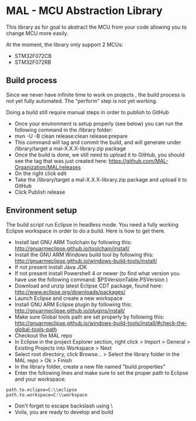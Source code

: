 # MAL - MCU Abstraction Library
This library as for goal to abstract the MCU from your code allowing you to change MCU more easily.

At the moment, the library only support 2 MCUs:
* STM32F072CB
* STM32F072RB

## Build process
Since we never have infinite time to work on projects , the build process is not yet fully automated.
The "perform" step is not yet working.

Doing a build still require manual steps in order to publish to GitHub
* Once your environment is setup properly (see below) you can run the following command in the /library folder:
 * mvn -U -B clean release:clean release:prepare
 * This command will tag and commit the build, and will generate under /library/target a mal-X.X.X-library.zip package
* Once the build is done, we still need to upload it to GitHub, you should see the tag that was just created here: https://github.com/MAL-Organization/MAL/releases
 * On the right click edit
 * Take the /library/target a mal-X.X.X-library.zip package and upload it to GitHub
 * Click Publish release

## Environment setup
The build script run Eclipse in headless mode. You need a fully working Eclipse workspace in order to do a build. Here is how to get there.
* Install last GNU ARM Toolchain by following this: http://gnuarmeclipse.github.io/toolchain/install/
* Install the GNU ARM Windows build tool by following this: http://gnuarmeclipse.github.io/windows-build-tools/install/
* If not present install Java JDK
* If not present install Powershell 4 or newer (to find what version you have use the following command: $PSVersionTable.PSVersion )
* Download and unzip latest Eclipse CDT package, found here: http://www.eclipse.org/downloads/packages/
* Launch Eclipse and create a new workspace
* Install GNU ARM Eclipse plugin by following this: http://gnuarmeclipse.github.io/plugins/install/
* Make sure Global tools path are set properly by following this: http://gnuarmeclipse.github.io/windows-build-tools/install/#check-the-global-tools-path
* Checkout the MAL repo
* In Eclipse in the project Explorer section, right click > Import > General > Existing Projects into Workspace > Next
* Select root directory, click Browse... > Select the library folder in the MAL repo > Ok > Finish
* In the library folder, create a new file named "build.properties"
 * Enter the following lines and make sure to set the proper path to Eclipse and your workspace:
``` 
path.to.eclipse=C:\\eclipse
path.to.workspace=C:\\workspace
```
* Don't forget to escape backslash using \\
* Voila, you are ready to develop and build
